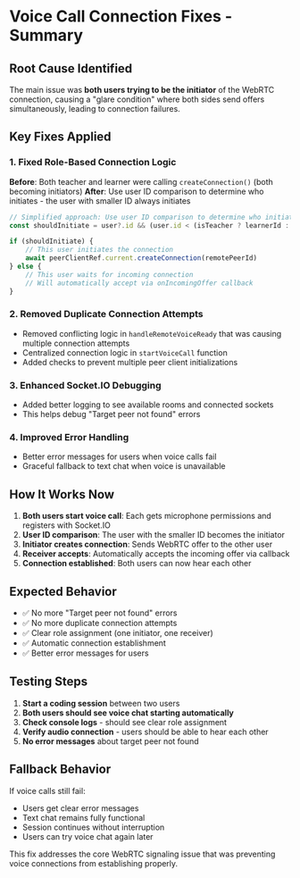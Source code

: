 # Voice Call Connection Fixes - Summary

## Root Cause Identified
The main issue was **both users trying to be the initiator** of the WebRTC connection, causing a "glare condition" where both sides send offers simultaneously, leading to connection failures.

## Key Fixes Applied

### 1. **Fixed Role-Based Connection Logic**
**Before**: Both teacher and learner were calling `createConnection()` (both becoming initiators)
**After**: Use user ID comparison to determine who initiates - the user with smaller ID always initiates

```typescript
// Simplified approach: Use user ID comparison to determine who initiates
const shouldInitiate = user?.id && (user.id < (isTeacher ? learnerId : mentorId))

if (shouldInitiate) {
    // This user initiates the connection
    await peerClientRef.current.createConnection(remotePeerId)
} else {
    // This user waits for incoming connection
    // Will automatically accept via onIncomingOffer callback
}
```

### 2. **Removed Duplicate Connection Attempts**
- Removed conflicting logic in `handleRemoteVoiceReady` that was causing multiple connection attempts
- Centralized connection logic in `startVoiceCall` function
- Added checks to prevent multiple peer client initializations

### 3. **Enhanced Socket.IO Debugging**
- Added better logging to see available rooms and connected sockets
- This helps debug "Target peer not found" errors

### 4. **Improved Error Handling**
- Better error messages for users when voice calls fail
- Graceful fallback to text chat when voice is unavailable

## How It Works Now

1. **Both users start voice call**: Each gets microphone permissions and registers with Socket.IO
2. **User ID comparison**: The user with the smaller ID becomes the initiator
3. **Initiator creates connection**: Sends WebRTC offer to the other user
4. **Receiver accepts**: Automatically accepts the incoming offer via callback
5. **Connection established**: Both users can now hear each other

## Expected Behavior

- ✅ No more "Target peer not found" errors
- ✅ No more duplicate connection attempts
- ✅ Clear role assignment (one initiator, one receiver)
- ✅ Automatic connection establishment
- ✅ Better error messages for users

## Testing Steps

1. **Start a coding session** between two users
2. **Both users should see voice chat starting automatically**
3. **Check console logs** - should see clear role assignment
4. **Verify audio connection** - users should be able to hear each other
5. **No error messages** about target peer not found

## Fallback Behavior

If voice calls still fail:
- Users get clear error messages
- Text chat remains fully functional
- Session continues without interruption
- Users can try voice chat again later

This fix addresses the core WebRTC signaling issue that was preventing voice connections from establishing properly.